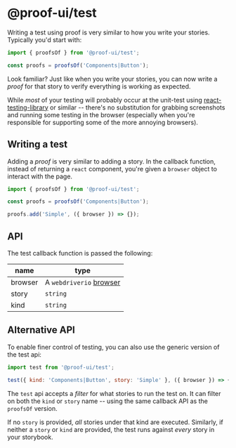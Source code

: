 # @proof-ui/test

Writing a test using proof is very similar to how you write your stories. Typically you'd start with:

```javascript
import { proofsOf } from '@proof-ui/test';

const proofs = proofsOf('Components|Button');
```

Look familiar? Just like when you write your stories, you can now write a _proof_ for that story to verify everything is working as expected.

While _most_ of your testing will probably occur at the unit-test using [react-testing-library](https://github.com/testing-library/react-testing-library) or similar -- there's no substitution for grabbing screenshots and running some testing in the browser (especially when you're responsible for supporting some of the more annoying browsers).

## Writing a test

Adding a _proof_ is very similar to adding a story. In the callback function, instead of returning a `react` component, you're given a `browser` object to interact with the page.

```javascript
import { proofsOf } from '@proof-ui/test';

const proofs = proofsOf('Components|Button');

proofs.add('Simple', ({ browser }) => {});
```

## API

The test callback function is passed the following:

| name    | type                                                       |
| ------- | ---------------------------------------------------------- |
| browser | A `webdriverio` [browser](http://v4.webdriver.io/api.html) |
| story   | `string`                                                   |
| kind    | `string`                                                   |

## Alternative API

To enable finer control of testing, you can also use the generic version of the test api:

```javascript
import test from '@proof-ui/test';

test({ kind: 'Components|Button', story: 'Simple' }, ({ browser }) => {});
```

The `test` api accepts a _filter_ for what stories to run the test on. It can filter on both the `kind` or `story` name -- using the same callback API as the `proofsOf` version.

If no `story` is provided, _all_ stories under that kind are executed. Similarly, if neither a `story` or `kind` are provided, the test runs against _every_ story in your storybook.
